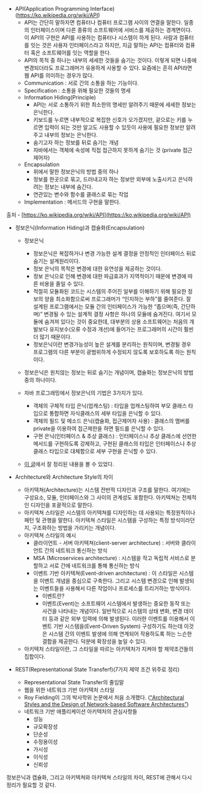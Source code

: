 - API(Application Programming Interface)(https://ko.wikipedia.org/wiki/API)
    - API는 간단히 말하자면 컴퓨터나 컴퓨터 프로그램 사이의 연결을 말한다. 일종의 인터페이스이며 다른 종류의 소프트웨어에 서비스를 제공하는 경계면이다. 이 API의 구현은 API를 사용하는 컴퓨터나 시스템이 하게 된다. 사람과 컴퓨터를 잇는 것은 사용자 인터페이스라고 하지만, 지금 말하는 API는 컴퓨터와 컴퓨터 혹은 소프트웨어를 잇는 역할을 한다. 
    - API의 목적 중 하나는 내부의 세세한 것들을 숨기는 것이다. 이렇게 되면 나중에 변경되더라도 프로그래머가 유용하게 사용할 수 있다. 요즘에는 흔히 API라면 웹 API를 의미하는 경우가 많다. 
    - Communication : 서로 간의 소통을 하는 기능이다.
    - Specification : 소통을 위해 필요한 것들의 명세
    - Information Hiding(Principle) 
        - API는 서로 소통하기 위한 최소한의 명세만 알려주기 때문에 세세한 정보는 은닉한다.
        - 키보드를 누르면 내부적으로 복잡한 신호가 오가겠지만, 겉으로는 키를 누르면 입력이 되는 것만 알고도 사용할 수 있듯이 사용에 필요한 정보만 알려주고 내부의 정보는 은닉한다.
        - 숨기고자 하는 정보를 뒤로 숨기는 개념
        - 자바에서는 객체에 속성에 직접 접근하지 못하게 숨기는 것 (private 접근제어자)
    - Encapsulation
        - 위에서 말한 정보은닉의 방법 중의 하나
        - 정보를 한곳으로 묶고, 드러내고자 하는 정보만 외부에 노출시키고 은닉하려는 정보는 내부에 숨긴다.
        - 연관있는 변수와 함수를 클래스로 묶는 작업 
    - Implementation : 메서드의 구현을 말한다. 

출처 - [https://ko.wikipedia.org/wiki/API](https://ko.wikipedia.org/wiki/API)

- 정보은닉(Information Hiding)과 캡슐화(Encapsulation)
    - 정보은닉
        - 정보은닉은 복잡하거나 변경 가능한 설계 결정을 안정적인 인터페이스 뒤로 숨기는 설계원리이다.
        - 정보 은닉의 목적은 변경에 대한 유연성을 제공하는 것이다.
        - 정보 은닉으로 인해 변경에 대한 파급효과가 지역적이기 때문에 변경에 따른 비용을 줄일 수 있다.
        - 적절히 모듈화된 코드는 시스템의 주어진 일부를 이해하기 위해 필요한 정보의 양을 최소화함으로써 프로그래머가 “인지하는 부하”를 줄여준다. 잘 설계된 프로그램에서는 모듈 간의 인터페이스가 가능한 “좁으며(즉, 간단하며)” 변경될 수 있는 설계적 결정 사항은 하나의 모듈에 숨겨진다. 여기서 모듈에 숨겨져 있다는 것이 중요한데, 대부분의 상용 소프트웨어는 처음의 개발보다 유지보수(오류 수정과 개선)에 들어가는 프로그래머의 시간이 훨씬 더 많기 때문이다.  
        - 정보은닉이란 변경가능성이 높은 설계를 분리하는 원칙이며, 변경될 경우 프로그램의 다른 부분이 광범위하게 수정되지 않도록 보호하도록 하는 원칙이다.
    
    - 정보은닉은 원치않는 정보는 뒤로 숨기는 개념이며, 캡슐화는 정보은닉의 방법 중의 하나이다.
    - 자바 프로그래밍에서 정보은닉의 기법은 3가지가 있다.
        - 객체의 구체적 타입 은닉(업캐스팅) : 타입을 업캐스팅하여 부모 클래스 타입으로 통합하면 자식클래스의 세부 타입을 은닉할 수 있다.
        - 객체의 필드 및 메소드 은닉(캡슐화, 접근제어자 사용) : 클래스의 멤버를 private을 이용하여 접근제한을 하면 필드를 은닉할 수 있다.
        - 구현 은닉(인터페이스 & 추상 클래스) : 인터페이스나 추상 클래스에 선언한 메서드를 구현하도록 강제하고, 구현된 클래스의 타입은 인터페이스나 추상클래스 타입으로 대체함으로 세부 구현을 은닉할 수 있다. 
    - [이 글](https://effectiveprogramming.tistory.com/entry/%EA%B0%9D%EC%B2%B4%EC%A7%80%ED%96%A5-%EC%A0%95%EB%B3%B4-%EC%9D%80%EB%8B%89information-hiding%EC%97%90-%EB%8C%80%ED%95%9C-%EC%98%AC%EB%B0%94%EB%A5%B8-%EC%9D%B4%ED%95%B4?category=660012)에서 잘 정리된 내용을 볼 수 있었다.


- Architecture와 Architecture Style의 차이
    - 아키텍쳐(Architecture)는 시스템 전반적 디자인과 구조를 말한다. 여기에는 구성요소, 모듈, 인터페이스와 그 사이의 관계성도 포함한다. 아키텍쳐는 전체적인 디자인을 포괄적으로 말한다.
    - 아키텍쳐 스타일은 시스템의 아키텍쳐를 디자인하는 데 사용되는 특정원칙이나 패턴 및 관행을 말한다. 아키텍쳐 스타일은 시스템을 구성하는 특정 방식이라던지, 구조화하는 방법을 가리키는 개념이다. 
    - 아키텍쳐 스타일의 예시
        - 클라이언트 - 서버 아키텍쳐(client-server architecture) : 서버와 클라이언트 간의 네트워크 통신하는 방식
        - MSA (Microservices architecture) : 시스템을 작고 독립적 서비스로 분할하고 서로 간에 네트워크를 통해 통신하는 방식
        - 이벤트 기반 아키텍쳐(Event-driven architecture) : 이 스타일은 시스템을 이벤트 개념을 중심으로 구축한다. 그리고 시스템 변경으로 인해 발생되는 이벤트들을 사용해서 다른 작업이나 프로세스를 트리거하는 방식이다.
            - 이벤트란? 
            - 이벤트(Event)는 소프트웨어 시스템에서 발생하는 중요한 동작 또는 사건을 나타내는 개념이다. 일반적으로 시스템의 상태 변화, 변경 데이터 등과 같은 외부 입력에 의해 발생된다. 이러한 이벤트를 이용해서 이벤트 기반 시스템을(Event-Driven System) 구성하기도 하는데 이것은 시스템 간의 이벤트 발생에 의해 연계되어 작용하도록 하는 느슨한 결합을 제공한다. 덕분에 확장성을 높일 수 있다.
    - 아키텍처 스타일이란, 그 스타일을 따르는 아키텍처가 지켜야 할 제약조건들의 집합이다.  
- REST(Representational State Transferf)(7가지 제약 조건 위주로 정리)   
    - Representational State Transfer의 줄임말
    - 웹을 위한 네트워크 기반 아키텍처 스타일
    - Roy Fielding이 그의 박사학위 논문에서 처음 소개했다. ([“Architectural Styles and the Design of Network-based Software Architectures”](https://www.ics.uci.edu/~fielding/pubs/dissertation/top.htm))
    - 네트워크 기반 애플리케이션 아키텍처의 관심사항들
        - 성능
        - 규모확장성
        - 단순성
        - 수정용이성
        - 가시성
        - 이식성
        - 신뢰성
    



정보은닉과 캡슐화, 그리고 아키텍쳐와 아키텍쳐 스타일의 차이, REST에 관해서 다시 정리가 필요할 것 같다.
 